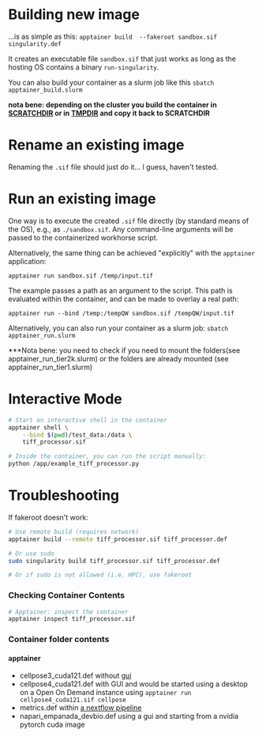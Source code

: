 # Building new image

...is as simple as this: `apptainer build  --fakeroot sandbox.sif singularity.def`

It creates an executable file `sandbox.sif` that just works as long as the hosting
OS contains a binary `run-singularity`.

You can also build your container as a slurm job like this `sbatch apptainer_build.slurm`

**nota bene: depending on the cluster you build the container in [SCRATCHDIR](SLURM/apptainer_build_tier1.slurm) or in [TMPDIR](SLURM/apptainer_build_tier2k.slurm) and copy it back to SCRATCHDIR**

# Rename an existing image

Renaming the `.sif` file should just do it... I guess, haven't tested.


# Run an existing image

One way is to execute the created `.sif` file directly (by standard means
of the OS), e.g., as `./sandbox.sif`. Any command-line arguments will be
passed to the containerized workhorse script.

Alternatively, the same thing can be achieved "explicitly"
with the `apptainer` application:

`apptainer run sandbox.sif /temp/input.tif`

The example passes a path as an argument to the script. This path is
evaluated within the container, and can be made to overlay a real path:

`apptainer run --bind /temp:/tempQW sandbox.sif /tempQW/input.tif`

Alternatively, you can also run your container as a slurm job: `sbatch apptainer_run.slurm`

***Nota bene: you need to check if you need to mount the folders(see apptainer_run_tier2k.slurm) or the folders are already mounted (see apptainer_run_tier1.slurm)

# Interactive Mode

```bash
# Start an interactive shell in the container
apptainer shell \
    --bind $(pwd)/test_data:/data \
    tiff_processor.sif

# Inside the container, you can run the script manually:
python /app/example_tiff_processor.py
```


# Troubleshooting

If fakeroot doesn't work:

```bash
# Use remote build (requires network)
apptainer build --remote tiff_processor.sif tiff_processor.def

# Or use sudo
sudo singularity build tiff_processor.sif tiff_processor.def

# Or if sudo is not allowed (i.e. HPC), use fakeroot
```

### Checking Container Contents

```bash
# Apptainer: inspect the container
apptainer inspect tiff_processor.sif
```

### Container folder contents

#### apptainer

- cellpose3_cuda121.def without [gui](https://github.com/vib-bic-training/HPC_bioimage_analysis/blob/main/Chapters/chapter6.md#use-case)
- cellpose4_cuda121.def with GUI and would be started using a desktop on a Open On Demand instance using `apptainer run cellpose4_cuda121.sif cellpose`
- metrics.def within [a nextflow pipeline](https://github.com/vib-bic-training/HPC_bioimage_analysis/blob/main/Chapters/chapter6.md#use-case)
- napari_empanada_devbio.def using a gui and starting from a nvidia pytorch cuda image 

